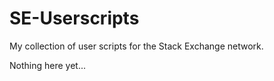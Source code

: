 # SE-Userscripts
My collection of user scripts for the Stack Exchange network.

Nothing here yet...
